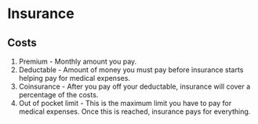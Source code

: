 Insurance
=========

Costs
-----

1. Premium - Monthly amount you pay.
2. Deductable - Amount of money you must pay before insurance starts helping
   pay for medical expenses.
3. Coinsurance - After you pay off your deductable, insurance will cover a
   percentage of the costs.
4. Out of pocket limit - This is the maximum limit you have to pay for medical
   expenses. Once this is reached, insurance pays for everything.
